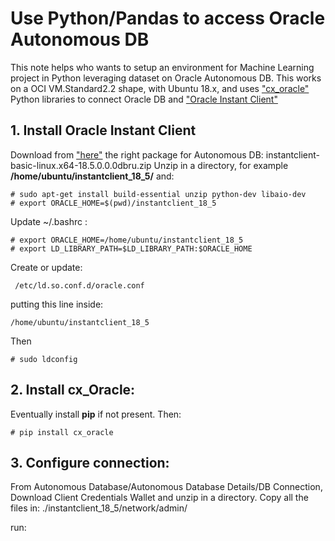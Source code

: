 # Use Python/Pandas to access Oracle Autonomous DB
This note helps who wants to setup an environment for Machine Learning project in Python leveraging dataset on Oracle Autonomous DB. This works on a OCI VM.Standard2.2 shape, with Ubuntu 18.x, and uses ["cx_oracle"](https://oracle.github.io/python-cx_Oracle/) Python libraries to connect Oracle DB and ["Oracle Instant Client"](https://www.oracle.com/database/technologies/instant-client.html)

## 1. Install Oracle Instant Client
Download from ["here"](https://www.oracle.com/database/technologies/instant-client/downloads.html)
the right package for Autonomous DB: instantclient-basic-linux.x64-18.5.0.0.0dbru.zip
Unzip in a directory, for example **/home/ubuntu/instantclient_18_5/** and:

```
# sudo apt-get install build-essential unzip python-dev libaio-dev
# export ORACLE_HOME=$(pwd)/instantclient_18_5
```
Update ~/.bashrc :
```
# export ORACLE_HOME=/home/ubuntu/instantclient_18_5
# export LD_LIBRARY_PATH=$LD_LIBRARY_PATH:$ORACLE_HOME
```
Create or update:
```
 /etc/ld.so.conf.d/oracle.conf
```
putting this line inside:
```
/home/ubuntu/instantclient_18_5
```
Then 
```
# sudo ldconfig 
```
## 2. Install cx_Oracle:
Eventually install **pip** if not present. Then:
```
# pip install cx_oracle
```
## 3. Configure connection:
From Autonomous Database/Autonomous Database Details/DB Connection, Download Client Credentials Wallet and unzip in a directory. Copy all the files in:
./instantclient_18_5/network/admin/

run:




